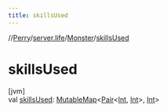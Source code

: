 ```yaml
---
title: skillsUsed
---
```

//[Perry](../../../index.html)/[server.life](../index.html)/[Monster](index.html)/[skillsUsed](skills-used.html)



# skillsUsed



[jvm]\
val [skillsUsed](skills-used.html): [MutableMap](https://kotlinlang.org/api/latest/jvm/stdlib/kotlin.collections/-mutable-map/index.html)&lt;[Pair](https://kotlinlang.org/api/latest/jvm/stdlib/kotlin/-pair/index.html)&lt;[Int](https://kotlinlang.org/api/latest/jvm/stdlib/kotlin/-int/index.html), [Int](https://kotlinlang.org/api/latest/jvm/stdlib/kotlin/-int/index.html)&gt;, [Int](https://kotlinlang.org/api/latest/jvm/stdlib/kotlin/-int/index.html)&gt;




